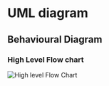 # UML diagram
## Behavioural Diagram
### High Level Flow chart
![High level Flow Chart](https://user-images.githubusercontent.com/98877997/157836085-1e196996-eacc-407a-bdd9-903456561390.jpg)

